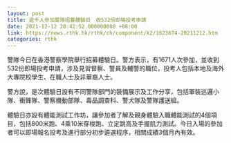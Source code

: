 ```yaml
---
layout: post
title: 逾千人參加警隊招募體驗日　收532份即場投考申請
date: 2021-12-12 20:42:52.000000000 +08:00
link: https://news.rthk.hk/rthk/ch/component/k2/1623874-20211212.htm
categories: rthk
---
```


警隊今日在香港警察學院舉行招募體驗日。警方表示，有1671人次參加，並收到532份即場投考申請，涉及見習督察、警員及輔警的職位，投考人包括本地及海外大專院校學生、在職人士及非華裔人士。

警方說，是次體驗日設有不同警隊部門的裝備展示及工作分享，包括軍裝巡邏小隊、衝鋒隊、警察機動部隊、毒品調查科、警犬隊及警隊護送組。

體驗日亦設有體能測試工作坊，讓參加者了解及親身體驗入職體能測試的4個項目，包括800米跑、4乘10米穿梭跑、立定跳高及手握肌力測試。今日入場的參加者可以即場報名投考及進行部分初步遴選程序，相關成績3個月內有效。
